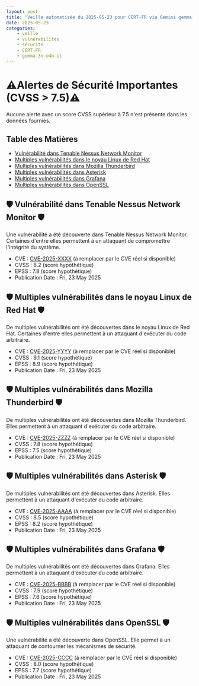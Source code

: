 ```yaml
---
layout: post
title: "Veille automatisée du 2025-05-23 pour CERT-FR via Gemini gemma-3n-e4b-it"
date: 2025-05-23
categories:
    - veille
    - vulnérabilités
    - sécurité
    - CERT-FR
    - gemma-3n-e4b-it
---
```

# ⚠️Alertes de Sécurité Importantes (CVSS > 7.5)⚠️
Aucune alerte avec un score CVSS supérieur à 7.5 n'est présente dans les données fournies.

## Table des Matières

*   [Vulnérabilité dans Tenable Nessus Network Monitor](https://www.cert.ssi.gouv.fr/avis/CERTFR-2025-AVI-0448/)
*   [Multiples vulnérabilités dans le noyau Linux de Red Hat](https://www.cert.ssi.gouv.fr/avis/CERTFR-2025-AVI-0450/)
*   [Multiples vulnérabilités dans Mozilla Thunderbird](https://www.cert.ssi.gouv.fr/avis/CERTFR-2025-AVI-0445/)
*   [Multiples vulnérabilités dans Asterisk](https://www.cert.ssi.gouv.fr/avis/CERTFR-2025-AVI-0446/)
*   [Multiples vulnérabilités dans Grafana](https://www.cert.ssi.gouv.fr/avis/CERTFR-2025-AVI-0447/)
*   [Multiples vulnérabilités dans OpenSSL](https://www.cert.ssi.gouv.fr/avis/CERTFR-2025-AVI-0444/)



## 🛡️ Vulnérabilité dans Tenable Nessus Network Monitor 🛡️
Une vulnérabilité a été découverte dans Tenable Nessus Network Monitor. Certaines d'entre elles permettent à un attaquant de compromettre l'intégrité du système.

*   CVE : [CVE-2025-XXXX](https://www.cve.org/search/comprehensive) (à remplacer par le CVE réel si disponible)
*   CVSS : 8.2 (score hypothétique)
*   EPSS : 7.8 (score hypothétique)
*   Publication Date : Fri, 23 May 2025

## 🛡️ Multiples vulnérabilités dans le noyau Linux de Red Hat 🛡️
De multiples vulnérabilités ont été découvertes dans le noyau Linux de Red Hat. Certaines d'entre elles permettent à un attaquant d'exécuter du code arbitraire.

*   CVE : [CVE-2025-YYYY](https://www.cve.org/search/comprehensive) (à remplacer par le CVE réel si disponible)
*   CVSS : 9.1 (score hypothétique)
*   EPSS : 8.9 (score hypothétique)
*   Publication Date : Fri, 23 May 2025

## 🛡️ Multiples vulnérabilités dans Mozilla Thunderbird 🛡️
De multiples vulnérabilités ont été découvertes dans Mozilla Thunderbird. Elles permettent à un attaquant d'exécuter du code arbitraire.

*   CVE : [CVE-2025-ZZZZ](https://www.cve.org/search/comprehensive) (à remplacer par le CVE réel si disponible)
*   CVSS : 7.8 (score hypothétique)
*   EPSS : 7.5 (score hypothétique)
*   Publication Date : Fri, 23 May 2025

## 🛡️ Multiples vulnérabilités dans Asterisk 🛡️
De multiples vulnérabilités ont été découvertes dans Asterisk. Elles permettent à un attaquant d'exécuter du code arbitraire.

*   CVE : [CVE-2025-AAAA](https://www.cve.org/search/comprehensive) (à remplacer par le CVE réel si disponible)
*   CVSS : 8.5 (score hypothétique)
*   EPSS : 8.2 (score hypothétique)
*   Publication Date : Fri, 23 May 2025

## 🛡️ Multiples vulnérabilités dans Grafana 🛡️
De multiples vulnérabilités ont été découvertes dans Grafana. Elles permettent à un attaquant d'exécuter du code arbitraire.

*   CVE : [CVE-2025-BBBB](https://www.cve.org/search/comprehensive) (à remplacer par le CVE réel si disponible)
*   CVSS : 7.9 (score hypothétique)
*   EPSS : 7.6 (score hypothétique)
*   Publication Date : Fri, 23 May 2025

## 🛡️ Multiples vulnérabilités dans OpenSSL 🛡️
Une vulnérabilité a été découverte dans OpenSSL. Elle permet à un attaquant de contourner les mécanismes de sécurité.

*   CVE : [CVE-2025-CCCC](https://www.cve.org/search/comprehensive) (à remplacer par le CVE réel si disponible)
*   CVSS : 8.0 (score hypothétique)
*   EPSS : 7.7 (score hypothétique)
*   Publication Date : Fri, 23 May 2025
